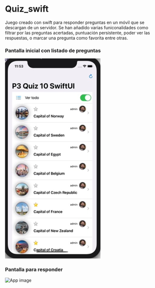 # Quiz_swift
Juego creado con swift para responder preguntas  en un móvil que se descargan de un servidor. Se han añadido varias funiconalidades como filtrar por las preguntas acertadas, puntuación persistente,  poder ver las respuestas, o marcar una pregunta como favorita entre otras. 


### Pantalla inicial con listado de preguntas

![App image](inicio.jpeg)

### Pantalla para responder

![App image](pregunta.jpeg)
